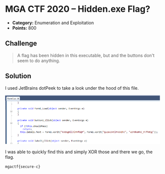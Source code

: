# MGA CTF 2020 – Hidden.exe Flag?

* **Category:** Enumeration and Exploitation
* **Points:** 800

## Challenge

> A flag has been hidden in this executable, but and the buttons don't seem to do anything.

## Solution

I used JetBrains dotPeek to take a look under the hood of this file. 

![banner](../IMAGES/exploit-hidden.PNG)

I was able to quickly find this and simply XOR those and there we go, the flag.

```
mgactf{secure-c}
```